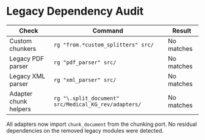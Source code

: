 # Legacy Dependency Audit

| Check | Command | Result |
| --- | --- | --- |
| Custom chunkers | `rg "from.*custom_splitters" src/` | No matches |
| Legacy PDF parser | `rg "pdf_parser" src/` | No matches |
| Legacy XML parser | `rg "xml_parser" src/` | No matches |
| Adapter chunk helpers | `rg "\.split_document" src/Medical_KG_rev/adapters/` | No matches |

All adapters now import `chunk_document` from the chunking port. No residual dependencies on the removed legacy modules were detected.
